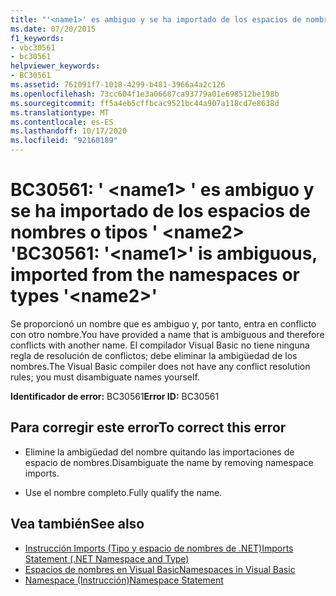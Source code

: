 ```yaml
---
title: "'<name1>' es ambiguo y se ha importado de los espacios de nombres o tipos '<name2>'"
ms.date: 07/20/2015
f1_keywords:
- vbc30561
- bc30561
helpviewer_keywords:
- BC30561
ms.assetid: 761091f7-1018-4299-b481-3966a4a2c126
ms.openlocfilehash: 73cc604f1e3a06687ca93779a01e698512be198b
ms.sourcegitcommit: ff5a4eb5cffbcac9521bc44a907a118cd7e8638d
ms.translationtype: MT
ms.contentlocale: es-ES
ms.lasthandoff: 10/17/2020
ms.locfileid: "92160189"
---
```

# <a name="bc30561-name1-is-ambiguous-imported-from-the-namespaces-or-types-name2"></a><span data-ttu-id="e67d2-102">BC30561: ' \<name1> ' es ambiguo y se ha importado de los espacios de nombres o tipos ' \<name2> '</span><span class="sxs-lookup"><span data-stu-id="e67d2-102">BC30561: '\<name1>' is ambiguous, imported from the namespaces or types '\<name2>'</span></span>

<span data-ttu-id="e67d2-103">Se proporcionó un nombre que es ambiguo y, por tanto, entra en conflicto con otro nombre.</span><span class="sxs-lookup"><span data-stu-id="e67d2-103">You have provided a name that is ambiguous and therefore conflicts with another name.</span></span> <span data-ttu-id="e67d2-104">El compilador Visual Basic no tiene ninguna regla de resolución de conflictos; debe eliminar la ambigüedad de los nombres.</span><span class="sxs-lookup"><span data-stu-id="e67d2-104">The Visual Basic compiler does not have any conflict resolution rules; you must disambiguate names yourself.</span></span>

 <span data-ttu-id="e67d2-105">**Identificador de error:** BC30561</span><span class="sxs-lookup"><span data-stu-id="e67d2-105">**Error ID:** BC30561</span></span>

## <a name="to-correct-this-error"></a><span data-ttu-id="e67d2-106">Para corregir este error</span><span class="sxs-lookup"><span data-stu-id="e67d2-106">To correct this error</span></span>

- <span data-ttu-id="e67d2-107">Elimine la ambigüedad del nombre quitando las importaciones de espacio de nombres.</span><span class="sxs-lookup"><span data-stu-id="e67d2-107">Disambiguate the name by removing namespace imports.</span></span>

- <span data-ttu-id="e67d2-108">Use el nombre completo.</span><span class="sxs-lookup"><span data-stu-id="e67d2-108">Fully qualify the name.</span></span>

## <a name="see-also"></a><span data-ttu-id="e67d2-109">Vea también</span><span class="sxs-lookup"><span data-stu-id="e67d2-109">See also</span></span>

- [<span data-ttu-id="e67d2-110">Instrucción Imports (Tipo y espacio de nombres de .NET)</span><span class="sxs-lookup"><span data-stu-id="e67d2-110">Imports Statement (.NET Namespace and Type)</span></span>](../statements/imports-statement-net-namespace-and-type.md)
- [<span data-ttu-id="e67d2-111">Espacios de nombres en Visual Basic</span><span class="sxs-lookup"><span data-stu-id="e67d2-111">Namespaces in Visual Basic</span></span>](../../programming-guide/program-structure/namespaces.md)
- [<span data-ttu-id="e67d2-112">Namespace (Instrucción)</span><span class="sxs-lookup"><span data-stu-id="e67d2-112">Namespace Statement</span></span>](../statements/namespace-statement.md)
